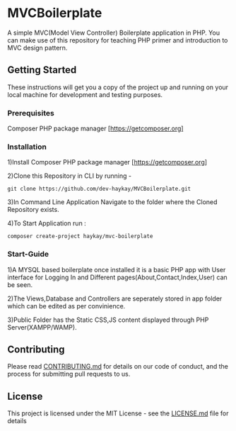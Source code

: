 # MVCBoilerplate

A simple MVC(Model View Controller) Boilerplate application in PHP. You can make use of this repository for teaching PHP primer and introduction to MVC design pattern.

## Getting Started

These instructions will get you a copy of the project up and running on your local machine for development and testing purposes.

### Prerequisites

Composer PHP package manager [https://getcomposer.org]

### Installation

1)Install Composer PHP package manager [https://getcomposer.org]


2)Clone this Repository in CLI by running - 

 ```git clone https://github.com/dev-haykay/MVCBoilerplate.git``` 


3)In Command Line Application Navigate to the folder where the Cloned Repository exists. 


4)To Start Application run : 

 ```composer create-project haykay/mvc-boilerplate```

### Start-Guide

1)A MYSQL based boilerplate once installed it is a basic PHP app with User interface for Logging In and Different pages(About,Contact,Index,User) can be seen.

2)The Views,Database and Controllers are seperately stored in app folder which can be edited as per convinience.

3)Public Folder has the Static CSS,JS content displayed through PHP Server(XAMPP/WAMP).


## Contributing

Please read [CONTRIBUTING.md](https://github.com/dev-haykay/MVCBoilerplate/blob/master/CONTRIBUTING.md) for details on our code of conduct, and the process for submitting pull requests to us.

## License

This project is licensed under the MIT License - see the [LICENSE.md](LICENSE.md) file for details
